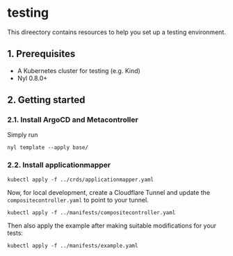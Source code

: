 # testing

This direectory contains resources to help you set up a testing environment.

## 1. Prerequisites

- A Kubernetes cluster for testing (e.g. Kind)
- Nyl 0.8.0+

## 2. Getting started

### 2.1. Install ArgoCD and Metacontroller

Simply run

    nyl template --apply base/

### 2.2. Install applicationmapper

    kubectl apply -f ../crds/applicationmapper.yaml

Now, for local development, create a Cloudflare Tunnel and update the `compositecontroller.yaml` to point to your
tunnel.

    kubectl apply -f ../manifests/compositecontroller.yaml

Then also apply the example after making suitable modifications for your tests:

    kubectl apply -f ../manifests/example.yaml
